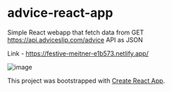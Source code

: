 # advice-react-app

Simple React webapp that fetch data from GET https://api.adviceslip.com/advice API as JSON

Link - https://festive-meitner-e1b573.netlify.app/

![image](https://user-images.githubusercontent.com/44142827/159655291-f278502a-4a5c-4728-8ede-1a42844adbd8.png)


This project was bootstrapped with [Create React App](https://github.com/facebook/create-react-app).


